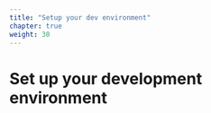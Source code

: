 ```yaml
---
title: "Setup your dev environment"
chapter: true
weight: 30
---
```


# Set up your development environment